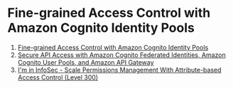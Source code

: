 # Fine-grained Access Control with Amazon Cognito Identity Pools
1. [Fine-grained Access Control with Amazon Cognito Identity Pools](https://www.youtube.com/watch?v=tAUmz94O2Qo&t=356s)
2. [Secure API Access with Amazon Cognito Federated Identities, Amazon Cognito User Pools, and Amazon API Gateway](https://aws.amazon.com/blogs/compute/secure-api-access-with-amazon-cognito-federated-identities-amazon-cognito-user-pools-and-amazon-api-gateway/)
3. [I'm in InfoSec - Scale Permissions Management With Attribute-based Access Control (Level 300)
](https://www.youtube.com/watch?v=J_XQ8cBWm1M&t=933s)

